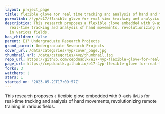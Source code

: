 ```yaml
---
layout: project_page
title: flexible glove for real time tracking and analysis of hand and finger movements
permalink: /4yp/e17/flexible-glove-for-real-time-tracking-and-analysis-of-hand-and-finger-movements/
description: This research proposes a flexible glove embedded with 9-axis IMUs for
  real-time tracking and analysis of hand movements, revolutionizing remote training
  in various fields.
has_children: false
parent: E17 Undergraduate Research Projects
grand_parent: Undergraduate Research Projects
cover_url: /data/categories/4yp/cover_page.jpg
thumbnail_url: /data/categories/4yp/thumbnail.jpg
repo_url: https://github.com/cepdnaclk/e17-4yp-flexible-glove-for-real-time-tracking-and-analysis-of-hand-and-finger-movements
page_url: https://cepdnaclk.github.io/e17-4yp-flexible-glove-for-real-time-tracking-and-analysis-of-hand-and-finger-movements
forks: 3
watchers: 1
stars: 1
started_on: '2023-05-21T17:09:57Z'
---
```


This research proposes a flexible glove embedded with 9-axis IMUs for real-time tracking and analysis of hand movements, revolutionizing remote training in various fields.
